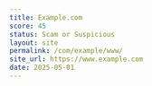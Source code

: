 ```yaml
---
title: Example.com
score: 45
status: Scam or Suspicious
layout: site
permalink: /com/example/www/
site_url: https://www.example.com
date: 2025-05-01
---
```

